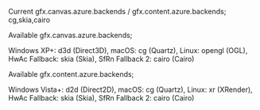 Current gfx.canvas.azure.backends / gfx.content.azure.backends; cg,skia,cairo

Available gfx.canvas.azure.backends;

Windows XP+: d3d (Direct3D), macOS: cg (Quartz), Linux: opengl (OGL), HwAc Fallback: skia (Skia), SfRn Fallback 2: cairo (Cairo)

Available gfx.content.azure.backends;

Windows Vista+: d2d (Direct2D), macOS: cg (Quartz), Linux: xr (XRender), HwAc Fallback: skia (Skia), SfRn Fallback 2: cairo (Cairo)
